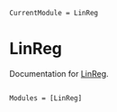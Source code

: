 ```@meta
CurrentModule = LinReg
```

# LinReg

Documentation for [LinReg](https://github.com/aaronpeikert/LinReg.jl).

```@index
```

```@autodocs
Modules = [LinReg]
```
